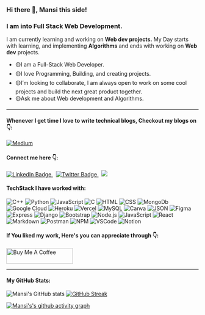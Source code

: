 ### Hi there 👋, Mansi this side!

### I am into Full Stack Web Development.
I am currently learning and working on **Web dev projects.**
My Day starts with learning, and implementing **Algorithms** and ends with working on **Web dev** projects.

- 🟡I am a Full-Stack Web Developer. 
- 🟡I love Programming, Building, and creating projects. 
- 🟡I’m looking to collaborate, I am always open to work on some cool projects and build the next great product together. 
- 🟡Ask me about Web development and Algorithms.
<hr>

#### **Whenever I get time I love to write technical blogs, Checkout my blogs on 👇:**
 <a href="https://medium.com/@mansipandit2024">
    <img src="https://img.shields.io/badge/Medium-12100E?style=for-the-badge&logo=medium&logoColor=white" alt="Medium"/>
  </a>

#### **Connect me here 👇:**
<div id="badges">
  <a href="https://www.linkedin.com/in/mansi2020/">
    <img src="https://img.shields.io/badge/LinkedIn-blue?style=for-the-badge&logo=linkedin&logoColor=white" alt="LinkedIn Badge"/>
  </a> &nbsp;
 <a href="https://twitter.com/Mansi2024">
    <img src="https://img.shields.io/badge/X-000000?style=for-the-badge&logo=x&logoColor=white" alt="Twitter Badge"/>
  </a> &nbsp;
 <a href="mailto:your.mansipandit2024@gmail.com">
    <img src="https://img.shields.io/badge/Gmail-D14836?style=for-the-badge&logo=gmail&logoColor=white" />
  </a>
</div>

#### **TechStack I have worked with:**
![C++](https://img.shields.io/badge/C%2B%2B-00599C?style=for-the-badge&logo=c%2B%2B&logoColor=white) ![Python](	https://img.shields.io/badge/Python-FFD43B?style=for-the-badge&logo=python&logoColor=blue) ![JavaScript](https://img.shields.io/badge/JavaScript-323330?style=for-the-badge&logo=javascript&logoColor=F7DF1E) ![C](https://img.shields.io/badge/C-00599C?style=for-the-badge&logo=c&logoColor=white) ![HTML](https://img.shields.io/badge/HTML5-E34F26?style=for-the-badge&logo=html5&logoColor=white) ![CSS](https://img.shields.io/badge/CSS3-1572B6?style=for-the-badge&logo=css3&logoColor=white) ![MongoDb](https://img.shields.io/badge/MongoDB-4EA94B?style=for-the-badge&logo=mongodb&logoColor=white) ![Google Cloud](https://img.shields.io/badge/Google_Cloud-4285F4?style=for-the-badge&logo=google-cloud&logoColor=white) ![Heroku](https://img.shields.io/badge/Heroku-430098?style=for-the-badge&logo=heroku&logoColor=white) ![Vercel](https://img.shields.io/badge/Vercel-000000?style=for-the-badge&logo=vercel&logoColor=white) ![MySQL](https://img.shields.io/badge/MySQL-005C84?style=for-the-badge&logo=mysql&logoColor=white) ![Canva](https://img.shields.io/badge/Canva-%2300C4CC.svg?&style=for-the-badge&logo=Canva&logoColor=white) ![JSON](https://img.shields.io/badge/json-5E5C5C?style=for-the-badge&logo=json&logoColor=white) ![Figma](https://img.shields.io/badge/Figma-F24E1E?style=for-the-badge&logo=figma&logoColor=white) ![Express](https://img.shields.io/badge/Express%20js-000000?style=for-the-badge&logo=express&logoColor=white) ![Django](https://img.shields.io/badge/Django-092E20?style=for-the-badge&logo=django&logoColor=green) ![Bootstrap](	https://img.shields.io/badge/Bootstrap-563D7C?style=for-the-badge&logo=bootstrap&logoColor=white) ![Node.js](https://img.shields.io/badge/Node%20js-339933?style=for-the-badge&logo=nodedotjs&logoColor=white) ![JavaScript](https://img.shields.io/badge/JSS-F7DF1E?style=for-the-badge&logo=JSS&logoColor=white) ![React](https://img.shields.io/badge/React-20232A?style=for-the-badge&logo=react&logoColor=61DAFB) ![Markdown](https://img.shields.io/badge/Markdown-000000?style=for-the-badge&logo=markdown&logoColor=white) ![Postman](https://img.shields.io/badge/Postman-FF6C37?style=for-the-badge&logo=Postman&logoColor=white) ![NPM](https://img.shields.io/badge/npm-CB3837?style=for-the-badge&logo=npm&logoColor=white) ![VSCode](https://img.shields.io/badge/VSCode-0078D4?style=for-the-badge&logo=visual%20studio%20code&logoColor=white) ![Notion](https://img.shields.io/badge/Notion-000000?style=for-the-badge&logo=notion&logoColor=white)
#### **If You liked my work, Here's you can appreciate through 👇:**
<a href="https://www.buymeacoffee.com/mansicoding" target="_blank"><img src="https://cdn.buymeacoffee.com/buttons/default-orange.png" alt="Buy Me A Coffee" height="41" width="174"></a>
<hr>

#### My GitHub Stats:

![Mansi's GitHub stats](https://github-readme-stats.vercel.app/api?username=mansi2024&show_icons=true&theme=radical) [![GitHub Streak](https://streak-stats.demolab.com?user=mansi2024&theme=shades-of-purple)](https://git.io/streak-stats)  

[![Mansi's's github activity graph](https://github-readme-activity-graph.vercel.app/graph?username=mansi2024&bg_color=1a1a1a&color=f056e6&line=e0ff47&point=a486f9&area=true&hide_border=true)](https://github.com/ashutosh00710/github-readme-activity-graph)



